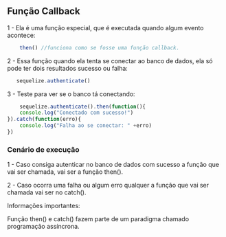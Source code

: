 ## Função Callback

1 - Ela é uma função especial, que é executada quando algum evento acontece:

```js
    then() //funciona como se fosse uma função callback.
```

2 - Essa função quando ela tenta se conectar ao banco de dados, ela só pode ter dois resultados sucesso ou falha:

```js
   sequelize.authenticate() 
```
3 - Teste para ver se o banco tá conectando:


```js
    sequelize.authenticate().then(function(){
    console.log("Conectado com sucesso!")
}).catch(function(erro){
    console.log("Falha ao se conectar: " +erro)
})
```

### Cenário de execução

1 - Caso consiga autenticar no banco de dados com sucesso a função que vai ser chamada, vai ser a função then().

2 -  Caso ocorra uma falha ou algum erro qualquer a função que vai ser chamada vai ser no catch().

Informações importantes:

 Função then() e catch() fazem parte de um paradigma chamado programação assíncrona.